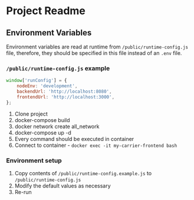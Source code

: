 # Project Readme

## Environment Variables

Environment variables are read at runtime from `/public/runtime-config.js` file, therefore,
they should be specified in this file instead of an `.env` file.

### `/public/runtime-config.js` example
```javascript
window['runConfig'] = {
	nodeEnv: 'development',
	backendUrl: 'http://localhost:8080',
	frontendUrl: 'http://localhost:3000',
};
```

1. Clone project
2. docker-compose build
3. docker network create all_network
4. docker-compose up -d
5. Every command should be executed in container
6. Connect to container - `docker exec -it my-carrier-frontend bash`


### Environment setup
1. Copy contents of `/public/runtime-config.example.js` to `/public/runtime-config.js`
2. Modify the default values as necessary
3. Re-run

